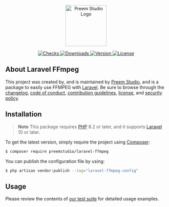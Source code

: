 <p align="center">
    <a href="https://preem.studio" target="_blank">
        <img src="https://raw.githubusercontent.com/PreemStudio/assets/main/logo-text.svg" width="128" alt="Preem Studio Logo" />
    </a>
</p>

<p align="center">
    <a href="https://github.com/PreemStudio/laravel-ffmpeg/actions">
        <img src="https://badge.sh/github/check-runs/PreemStudio/laravel-ffmpeg" alt="Checks" />
    </a>
    <a href="https://packagist.org/packages/preemstudio/laravel-ffmpeg">
        <img src="https://badge.sh/packagist/downloads/PreemStudio/laravel-ffmpeg" alt="Downloads" />
    </a>
    <a href="https://packagist.org/packages/preemstudio/laravel-ffmpeg">
        <img src="https://badge.sh/packagist/version/PreemStudio/laravel-ffmpeg" alt="Version" />
    </a>
    <a href="https://packagist.org/packages/preemstudio/laravel-ffmpeg">
        <img src="https://badge.sh/packagist/license/PreemStudio/laravel-ffmpeg" alt="License" />
    </a>
</p>

## About Laravel FFmpeg

This project was created by, and is maintained by [Preem Studio](https://github.com/PreemStudio), and is a package to easily use FFMPEG with [Laravel](https://laravel.com/). Be sure to browse through the [changelog](CHANGELOG.md), [code of conduct](.github/CODE_OF_CONDUCT.md), [contribution guidelines](.github/CONTRIBUTING.md), [license](LICENSE), and [security policy](.github/SECURITY.md).

## Installation

> **Note**
> This package requires [PHP](https://www.php.net/) 8.2 or later, and it supports [Laravel](https://laravel.com/) 10 or later.

To get the latest version, simply require the project using [Composer](https://getcomposer.org/):

```bash
$ composer require preemstudio/laravel-ffmpeg
```

You can publish the configuration file by using:

```bash
$ php artisan vendor:publish --tag="laravel-ffmpeg-config"
```

## Usage

Please review the contents of [our test suite](/tests) for detailed usage examples.
